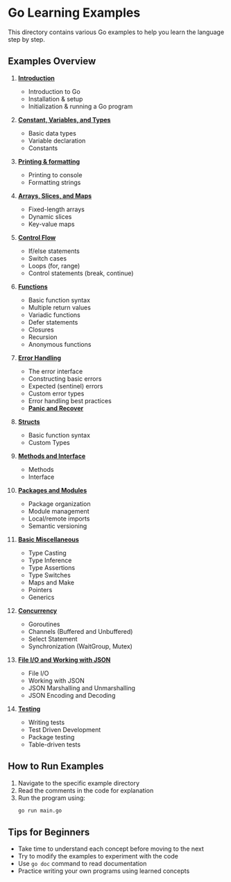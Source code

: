 # Go Learning Examples

This directory contains various Go examples to help you learn the language step by step.

## Examples Overview

1. **[Introduction](1_introduction/1_README.md)**
   - Introduction to Go
   - Installation & setup
   - Initialization & running a Go program

2. **[Constant, Variables, and Types](2_variables_data_type/2_README.md)**
   - Basic data types
   - Variable declaration
   - Constants

3. **[Printing & formatting](3_print_formatter/3_README.md)**
    - Printing to console
    - Formatting strings

4. **[Arrays, Slices, and Maps](4_array_and_slices/4_README.md)**
    - Fixed-length arrays
    - Dynamic slices
    - Key-value maps

5. **[Control Flow](5_control_flow/5_README.md)**
    - If/else statements
    - Switch cases
    - Loops (for, range)
    - Control statements (break, continue)

6. **[Functions](6_functions/6_README.md)**
    - Basic function syntax
    - Multiple return values
    - Variadic functions
    - Defer statements
    - Closures
    - Recursion
    - Anonymous functions

7. **[Error Handling](7_error_handling/7_README.md)**
    - The error interface
    - Constructing basic errors
    - Expected (sentinel) errors
    - Custom error types
    - Error handling best practices
    - **[Panic and Recover](7_error_handling/7_1_panic_and_recover/7_1_README.md)**

8. **[Structs](8_structs_and_custom_types/8_README.md)**
    - Basic function syntax
    - Custom Types

9. **[Methods and Interface](9_methods_and_interfaces/9_README.md)**
    - Methods
    - Interface

10. **[Packages and Modules](10_packages_and_modules/10_README.md)**
    - Package organization
    - Module management
    - Local/remote imports
    - Semantic versioning

11. **[Basic Miscellaneous](11_basic_misc/11_README.md)**
    - Type Casting
    - Type Inference
    - Type Assertions
    - Type Switches
    - Maps and Make
    - Pointers
    - Generics

12. **[Concurrency](12_concurrency/12_README.md)**
    - Goroutines
    - Channels (Buffered and Unbuffered)
    - Select Statement
    - Synchronization (WaitGroup, Mutex)

13. **[File I/O and Working with JSON](13_files_and_json/13_README.md)**
    - File I/O
    - Working with JSON
    - JSON Marshalling and Unmarshalling
    - JSON Encoding and Decoding

14. **[Testing](14_tests/14_README.md)**
    - Writing tests
    - Test Driven Development
    - Package testing
    - Table-driven tests

## How to Run Examples

1. Navigate to the specific example directory
2. Read the comments in the code for explanation
3. Run the program using:
   ```bash
   go run main.go
    ```

## __Tips for Beginners__

- Take time to understand each concept before moving to the next
- Try to modify the examples to experiment with the code
- Use `go doc` command to read documentation
- Practice writing your own programs using learned concepts